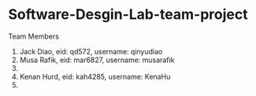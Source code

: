 # Software-Desgin-Lab-team-project

Team Members
  1. Jack Diao, eid: qd572, username: qinyudiao
  2. Musa Rafik, eid: mar6827, username: musarafik 
  3.
  4. Kenan Hurd, eid: kah4285, username: KenaHu
  5.
